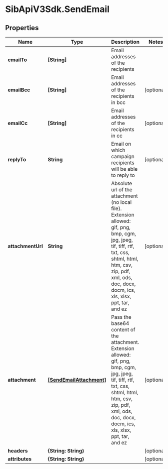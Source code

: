 # SibApiV3Sdk.SendEmail

## Properties
Name | Type | Description | Notes
------------ | ------------- | ------------- | -------------
**emailTo** | **[String]** | Email addresses of the recipients | 
**emailBcc** | **[String]** | Email addresses of the recipients in bcc | [optional] 
**emailCc** | **[String]** | Email addresses of the recipients in cc | [optional] 
**replyTo** | **String** | Email on which campaign recipients will be able to reply to | [optional] 
**attachmentUrl** | **String** | Absolute url of the attachment (no local file). Extension allowed: gif, png, bmp, cgm, jpg, jpeg, tif, tiff, rtf, txt, css, shtml, html, htm, csv, zip, pdf, xml, ods, doc, docx, docm, ics, xls, xlsx, ppt, tar, and ez | [optional] 
**attachment** | [**[SendEmailAttachment]**](SendEmailAttachment.md) | Pass the base64 content of the attachment. Extension allowed: gif, png, bmp, cgm, jpg, jpeg, tif, tiff, rtf, txt, css, shtml, html, htm, csv, zip, pdf, xml, ods, doc, docx, docm, ics, xls, xlsx, ppt, tar, and ez | [optional] 
**headers** | **{String: String}** |  | [optional] 
**attributes** | **{String: String}** |  | [optional] 


